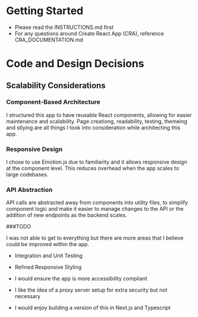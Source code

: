# Getting Started

- Please read the INSTRUCTIONS.md first
- For any questions around Create React App (CRA), reference
  CRA_DOCUMENTATION.md

# Code and Design Decisions

<!-- Please document your code & design decisions here. -->
## Scalability Considerations

### Component-Based Architecture

I structured this app to have reusable React components, allowing for easier maintenance and scalability. Page creationg, readability, testing, themeing and stlying are all things I took into consideration while architecting this app. 
### Responsive Design

I chose to use Emotion.js due to familiarity and it allows responsive design at the component level. This reduces overhead when the app scales to large codebases.

### API Abstraction

API calls are abstracted away from components into utility files, to simplify component logic and make it easier to manage changes to the API or the addition of new endpoints as the backend scales.

###TODO

I was not able to get to everything but there are more areas that I believe could be improved within the app.

- Integration and Unit Testing

- Refined Responsive Styling

- I would ensure the app is more accessibility compliant

- I like the idea of a proxy server setup for extra security but not necessary

- I would enjoy building a version of this in Next.js and Typescript